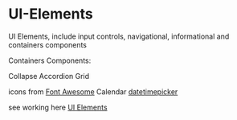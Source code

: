 # UI-Elements
UI Elements, include input controls, navigational, informational and containers components

Containers Components:

Collapse
Accordion
Grid

icons from [Font Awesome](https://fortawesome.github.io/Font-Awesome/)
Calendar [datetimepicker](https://github.com/xdan/datetimepicker)

see working here [UI Elements](http://rholo.cl/labs/UIE)
